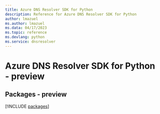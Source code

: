 ```yaml
---
title: Azure DNS Resolver SDK for Python
description: Reference for Azure DNS Resolver SDK for Python
author: lmazuel
ms.author: lmazuel
ms.data: 04/17/2023
ms.topic: reference
ms.devlang: python
ms.service: dnsresolver
---
```

# Azure DNS Resolver SDK for Python - preview
## Packages - preview
[!INCLUDE [packages](dns-resolver-index.md)]